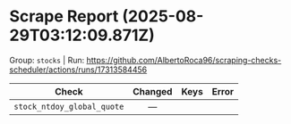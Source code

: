 # Scrape Report (2025-08-29T03:12:09.871Z)

Group: `stocks`  |  Run: https://github.com/AlbertoRoca96/scraping-checks-scheduler/actions/runs/17313584456

| Check | Changed | Keys | Error |
|---|:---:|:--|:--|
| `stock_ntdoy_global_quote` | — |  |  |
